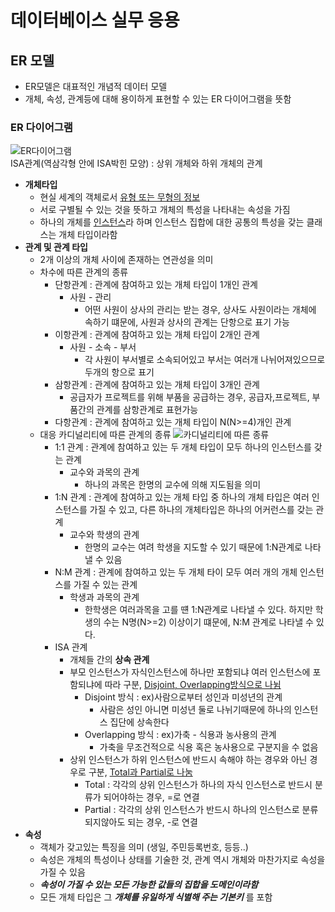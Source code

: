 데이터베이스 실무 응용
=============
ER 모델
--------------
* ER모델은 대표적인 개념적 데이터 모델
* 개체, 속성, 관계등에 대해 용이하게 표현할 수 있는 ER 다이어그램을 뜻함

### ER 다이어그램
![](http://cfile6.uf.tistory.com/image/262CCB3F55CACE280A59EE "ER다이어그램")  
ISA관계(역삼각형 안에 ISA박힌 모양) : 상위 개체와 하위 개체의 관계

* **개체타입**
  * 현실 세계의 객체로서 <U>유형 또는 무형의 정보</U>
  * 서로 구별될 수 있는 것을 뜻하고 개체의 특성을 나타내는 속성을 가짐
  * 하나의 개체를 <U>인스턴스</U>라 하며 인스턴스 집합에 대한 공통의 특성을 갖는 클래스는 개체 타입이라함
* **관계 및 관계 타입**
  * 2개 이상의 개체 사이에 존재하는 연관성을 의미
  * 차수에 따른 관계의 종류
    * 단항관계 : 관계에 참여하고 있는 개체 타입이 1개인 관계
      * 사원 - 관리
        * 어떤 사원이 상사의 관리는 받는 경우, 상사도 사원이라는 개체에 속하기 떄문에, 사원과 상사의 관계는 단항으로 표기 가능
    * 이항관계 : 관계에 참여하고 있는 개체 타입이 2개인 관계
      * 사원 - 소속 - 부서
        * 각 사원이 부서별로 소속되어있고 부서는 여러개 나뉘어져있으므로 두개의 항으로 표기
    * 삼항관계 : 관계에 참여하고 있는 개체 타입이 3개인 관계  
      * 공급자가 프로젝트를 위해 부품을 공급하는 경우, 공급자,프로젝트, 부품간의 관계를 삼항관계로 표현가능
    * 다항관계 : 관계에 참여하고 있는 개체 타입이 N(N>=4)개인 관계
  * 대응 카디널리티에 따른 관계의 종류
   ![](https://encrypted-tbn0.gstatic.com/images?q=tbn:ANd9GcSFMFzLpmQXcmXAMrZK6DWSmcsp360FhLJBnnwXp-O9UknPT4REpA "카디널리티에 따른 종류")
    * 1:1 관계 : 관계에 참여하고 있는 두 개체 타입이 모두 하나의 인스턴스를 갖는 관계
      * 교수와 과목의 관계
        * 하나의 과목은 한명의 교수에 의해 지도됨을 의미
    * 1:N 관계 : 관계에 참여하고 있는 개체 타입 중 하나의 개체 타입은 여러 인스턴스를 가질 수 있고, 다른 하나의 개체타입은 하나의 어커런스를 갖는 관계
      * 교수와 학생의 관계
        * 한명의 교수는 여려 학생을 지도할 수 있기 때문에 1:N관계로 나타낼 수 있음
    * N:M 관계 : 관계에 참여하고 있는 두 개체 타이 모두 여러 개의 개체 인스턴스를 가질 수 있는 관계
      * 학생과 과목의 관계
        * 한학생은 여러과목을 고를 떈 1:N관계로 나타낼 수 있다. 하지만 학생의 수는 N명(N>=2) 이상이기 떄문에, N:M 관계로 나타낼 수 있다.
    * ISA 관계
      * 개체들 간의 **상속 관계**
      * 부모 인스턴스가 자식인스턴스에 하나만 포함되냐 여러 인스턴스에 포함되냐에 따라 구분, <U>Disjoint, Overlapping방식으로 나뉨</U>
        * Disjoint 방식 : ex)사람으로부터 성인과 미성년의 관계
          * 사람은 성인 아니면 미성년 둘로 나뉘기때문에 하나의 인스턴스 집단에 상속한다
        * Overlapping 방식 : ex)가축 - 식용과 농사용의 관계
          * 가축을 무조건적으로 식용 혹은 농사용으로 구분지을 수 없음
      * 상위 인스턴스가 하위 인스턴스에 반드시 속해야 하는 경우와 아닌 경우로 구분, <U>Total과 Partial로 나눔</U>
        * Total : 각각의 상위 인스턴스가 하나의 자식 인스턴스로 반드시 분류가 되어야하는 경우, =로 연결
        * Partial : 각각의 상위 인스턴스가 반드시 하나의 인스턴스로 분류되지않아도 되는 경우, -로 연결
* **속성**
  * 객체가 갖고있는 특징을 의미 (생일, 주민등록번호, 등등..)
  * 속성은 개체의 특성이나 상태를 기술한 것, 관계 역시 개체와 마찬가지로 속성을 가질 수 있음
  * ***속성이 가질 수 있는 모든 가능한 값들의 집합을 도메인이라함***
  * 모든 개체 타입은 그 ***개체를 유일하게 식별해 주는 기본키*** 를 포함
